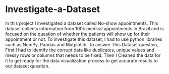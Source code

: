 # Investigate-a-Dataset
In this project I investigated a dataset called No-show appointments. This dataset collects 
information from 100k medical appointments in Brazil and is focused on the question of whether
the patients will show up for their appointment or not. To investigate this dataset, I had to use python libraries 
such as NumPy, Pandas and Matplotlib. To answer This Dataset question, First I had to identify the
corrupt data like duplicates, unique values and messy rows or columns that needs to be fixed. Then 
I Cleaned the data for it to get ready for the data visualization process to get accurate results to our 
dataset question.
